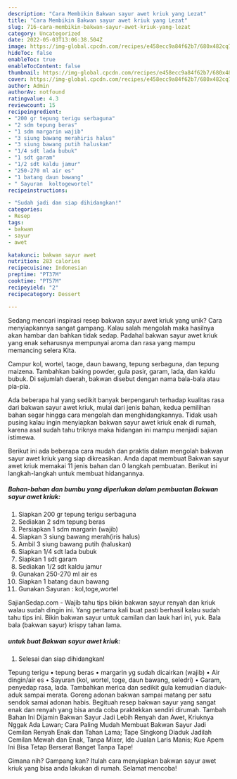 ```yaml
---
description: "Cara Membikin Bakwan sayur awet kriuk yang Lezat"
title: "Cara Membikin Bakwan sayur awet kriuk yang Lezat"
slug: 716-cara-membikin-bakwan-sayur-awet-kriuk-yang-lezat
category: Uncategorized
date: 2022-05-03T13:06:38.504Z
image: https://img-global.cpcdn.com/recipes/e458ecc9a84f62b7/680x482cq70/bakwan-sayur-awet-kriuk-foto-resep-utama.jpg
hideToc: false
enableToc: true
enableTocContent: false
thumbnail: https://img-global.cpcdn.com/recipes/e458ecc9a84f62b7/680x482cq70/bakwan-sayur-awet-kriuk-foto-resep-utama.jpg
cover: https://img-global.cpcdn.com/recipes/e458ecc9a84f62b7/680x482cq70/bakwan-sayur-awet-kriuk-foto-resep-utama.jpg
author: Admin
authorAv: notfound
ratingvalue: 4.3
reviewcount: 15
recipeingredient:
- "200 gr tepung terigu serbaguna"
- "2 sdm tepung beras"
- "1 sdm margarin wajib"
- "3 siung bawang merahiris halus"
- "3 siung bawang putih haluskan"
- "1/4 sdt lada bubuk"
- "1 sdt garam"
- "1/2 sdt kaldu jamur"
- "250-270 ml air es"
- "1 batang daun bawang"
- " Sayuran  koltogewortel"
recipeinstructions:

- "Sudah jadi dan siap dihidangkan!"
categories:
- Resep
tags:
- bakwan
- sayur
- awet

katakunci: bakwan sayur awet 
nutrition: 283 calories
recipecuisine: Indonesian
preptime: "PT37M"
cooktime: "PT57M"
recipeyield: "2"
recipecategory: Dessert

---
```





Sedang mencari inspirasi resep bakwan sayur awet kriuk yang unik? Cara menyiapkannya sangat gampang. Kalau salah mengolah maka hasilnya akan hambar dan bahkan tidak sedap. Padahal bakwan sayur awet kriuk yang enak seharusnya mempunyai aroma dan rasa yang mampu memancing selera Kita.





Campur kol, wortel, taoge, daun bawang, tepung serbaguna, dan tepung maizena. Tambahkan baking powder, gula pasir, garam, lada, dan kaldu bubuk. Di sejumlah daerah, bakwan disebut dengan nama bala-bala atau pia-pia.

Ada beberapa hal yang sedikit banyak berpengaruh terhadap kualitas rasa dari bakwan sayur awet kriuk, mulai dari jenis bahan, kedua pemilihan bahan segar hingga cara mengolah dan menghidangkannya. Tidak usah pusing kalau ingin menyiapkan bakwan sayur awet kriuk enak di rumah, karena asal sudah tahu triknya maka hidangan ini mampu menjadi sajian istimewa.






Berikut ini ada beberapa cara mudah dan praktis dalam mengolah bakwan sayur awet kriuk yang siap dikreasikan. Anda dapat membuat Bakwan sayur awet kriuk memakai 11 jenis bahan dan 0 langkah pembuatan. Berikut ini langkah-langkah untuk membuat hidangannya.

<!--inarticleads1-->

##### Bahan-bahan dan bumbu yang diperlukan dalam pembuatan Bakwan sayur awet kriuk:

1. Siapkan 200 gr tepung terigu serbaguna
1. Sediakan 2 sdm tepung beras
1. Persiapkan 1 sdm margarin (wajib)
1. Siapkan 3 siung bawang merah(iris halus)
1. Ambil 3 siung bawang putih (haluskan)
1. Siapkan 1/4 sdt lada bubuk
1. Siapkan 1 sdt garam
1. Sediakan 1/2 sdt kaldu jamur
1. Gunakan 250-270 ml air es
1. Siapkan 1 batang daun bawang
1. Gunakan  Sayuran : kol,toge,wortel


SajianSedap.com - Wajib tahu tips bikin bakwan sayur renyah dan kriuk walau sudah dingin ini. Yang pertama kali buat pasti berhasil kalau sudah tahu tips ini. Bikin bakwan sayur untuk camilan dan lauk hari ini, yuk. Bala bala (bakwan sayur) krispy tahan lama. 

<!--inarticleads2-->

#####  untuk buat Bakwan sayur awet kriuk:


1. Selesai dan siap dihidangkan!

Tepung terigu • tepung beras • margarin yg sudah dicairkan (wajib) • Air dingin/air es • Sayuran (kol, wortel, toge, daun bawang, seledri) • Garam, penyedap rasa, lada. Tambahkan merica dan sedikit gula kemudian diaduk-aduk sampai merata. Goreng adonan bakwan sampai matang per satu sendok samai adonan habis. Begituah resep bakwan sayur yang sangat enak dan renyah yang bisa anda coba praktekkan sendiri dirumah. Tambah Bahan Ini Dijamin Bakwan Sayur Jadi Lebih Renyah dan Awet, Kriuknya Nggak Ada Lawan; Cara Paling Mudah Membuat Bakwan Sayur Jadi Cemilan Renyah Enak dan Tahan Lama; Tape Singkong Diaduk Jadilah Cemilan Mewah dan Enak, Tanpa Mixer, Ide Jualan Laris Manis; Kue Apem Ini Bisa Tetap Berserat Banget Tanpa Tape! 

Gimana nih? Gampang kan? Itulah cara menyiapkan bakwan sayur awet kriuk yang bisa anda lakukan di rumah. Selamat mencoba!
